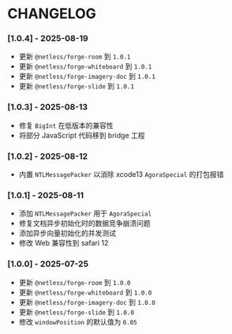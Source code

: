# CHANGELOG

### [1.0.4] - 2025-08-19
- 更新 `@netless/forge-room` 到 `1.0.1`
- 更新 `@netless/forge-whiteboard` 到 `1.0.1`
- 更新 `@netless/forge-imagery-doc` 到 `1.0.1`
- 更新 `@netless/forge-slide` 到 `1.0.1`

### [1.0.3] - 2025-08-13
- 修复 `BigInt` 在低版本的兼容性
- 将部分 JavaScript 代码移到 bridge 工程

### [1.0.2] - 2025-08-12
- 内置 `NTLMessagePacker` 以消除 xcode13 `AgoraSpecial` 的打包报错
  
### [1.0.1] - 2025-08-11
- 添加 `NTLMessagePacker` 用于 `AgoraSpecial`
- 修复文档异步初始化时的数据竞争崩溃问题
- 添加异步向量初始化的并发测试
- 修改 Web 兼容性到 safari 12

### [1.0.0] - 2025-07-25
- 更新 `@netless/forge-room` 到 `1.0.0`
- 更新 `@netless/forge-whiteboard` 到 `1.0.0`
- 更新 `@netless/forge-imagery-doc` 到 `1.0.0`
- 更新 `@netless/forge-slide` 到 `1.0.0`
- 修改 `windowPosition` 的默认值为 `0.05`